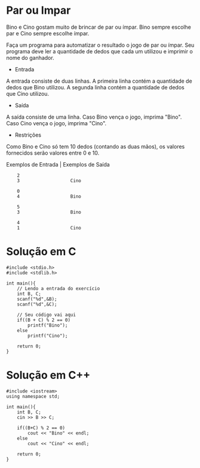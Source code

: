 # Par ou Impar

Bino e Cino gostam muito de brincar de par ou ímpar. Bino sempre escolhe par e Cino sempre escolhe ímpar.

Faça um programa para automatizar o resultado o jogo de par ou ímpar. Seu programa deve ler a quantidade de dedos que cada um utilizou e imprimir o nome do ganhador.

- Entrada

A entrada consiste de duas linhas. A primeira linha contém a quantidade de dedos que Bino utilizou. A segunda linha contém a quantidade de dedos que Cino utilizou.

- Saída

A saída consiste de uma linha. Caso Bino vença o jogo, imprima "Bino". Caso Cino vença o jogo, imprima "Cino".

- Restrições

Como Bino e Cino só tem 10 dedos (contando as duas mãos), os valores fornecidos serão valores entre 0 e 10.


Exemplos de Entrada	| Exemplos de Saída

        2
        3                   Cino

        0
        4                   Bino

        5
        3                   Bino

        4
        1                   Cino

# Solução em C
```
#include <stdio.h>
#include <stdlib.h>

int main(){
    // Lendo a entrada do exercício
	int B, C;
	scanf("%d",&B);
	scanf("%d",&C);

    // Seu código vai aqui
	if((B + C) % 2 == 0)
		printf("Bino");
	else
		printf("Cino");
	
	return 0;
}
```

# Solução em C++
```
#include <iostream>
using namespace std;

int main(){
    int B, C;
	cin >> B >> C;
	
	if((B+C) % 2 == 0)
		cout << "Bino" << endl;
	else
		cout << "Cino" << endl;
	
	return 0;
}
```
